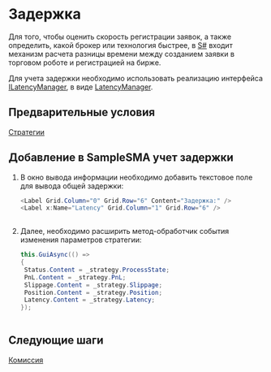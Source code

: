# Задержка

Для того, чтобы оценить скорость регистрации заявок, а также определить, какой брокер или технология быстрее, в [S\#](../../api.md) входит механизм расчета разницы времени между созданием заявки в торговом роботе и регистрацией на бирже.

Для учета задержки необходимо использовать реализацию интерфейса [ILatencyManager](xref:StockSharp.Algo.Latency.ILatencyManager), в виде [LatencyManager](xref:StockSharp.Algo.Latency.LatencyManager).

## Предварительные условия

[Стратегии](../strategies.md)

## Добавление в SampleSMA учет задержки

1. В окно вывода информации необходимо добавить текстовое поле для вывода общей задержки:

   ```cs
   <Label Grid.Column="0" Grid.Row="6" Content="Задержка:" />
   <Label x:Name="Latency" Grid.Column="1" Grid.Row="6" />
   						
   ```
2. Далее, необходимо расширить метод\-обработчик события изменения параметров стратегии:

   ```cs
   this.GuiAsync(() =>
   {
   	Status.Content = _strategy.ProcessState;
   	PnL.Content = _strategy.PnL;
   	Slippage.Content = _strategy.Slippage;
   	Position.Content = _strategy.Position;
   	Latency.Content = _strategy.Latency;
   });
   						
   ```

## Следующие шаги

[Комиссия](commission.md)
